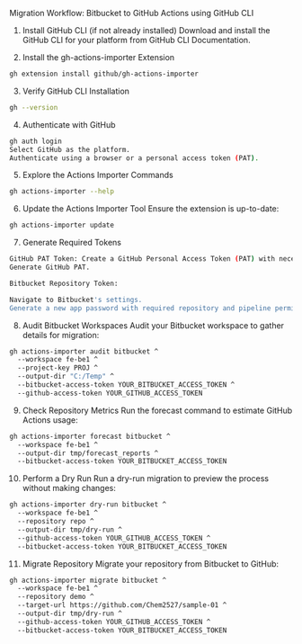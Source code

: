 Migration Workflow: Bitbucket to GitHub Actions using GitHub CLI
1. Install GitHub CLI (if not already installed)
Download and install the GitHub CLI for your platform from GitHub CLI Documentation.

2. Install the gh-actions-importer Extension
```bash
gh extension install github/gh-actions-importer
```

3. Verify GitHub CLI Installation
```bash
gh --version
```
4. Authenticate with GitHub
```bash
gh auth login
Select GitHub as the platform.
Authenticate using a browser or a personal access token (PAT).
```
5. Explore the Actions Importer Commands
```bash
gh actions-importer --help
```

6. Update the Actions Importer Tool
Ensure the extension is up-to-date:

```bash
gh actions-importer update
```

7. Generate Required Tokens
```bash
GitHub PAT Token: Create a GitHub Personal Access Token (PAT) with necessary permissions such as repo, workflow, and admin:repo_hook.
Generate GitHub PAT.

Bitbucket Repository Token:

Navigate to Bitbucket's settings.
Generate a new app password with required repository and pipeline permissions.
```

8. Audit Bitbucket Workspaces
Audit your Bitbucket workspace to gather details for migration:

```bash
gh actions-importer audit bitbucket ^
  --workspace fe-be1 ^
  --project-key PROJ ^
  --output-dir "C:/Temp" ^
  --bitbucket-access-token YOUR_BITBUCKET_ACCESS_TOKEN ^
  --github-access-token YOUR_GITHUB_ACCESS_TOKEN
```

9. Check Repository Metrics
Run the forecast command to estimate GitHub Actions usage:

```bash
gh actions-importer forecast bitbucket ^
  --workspace fe-be1 ^
  --output-dir tmp/forecast_reports ^
  --bitbucket-access-token YOUR_BITBUCKET_ACCESS_TOKEN
```
10. Perform a Dry Run
Run a dry-run migration to preview the process without making changes:

```bash
gh actions-importer dry-run bitbucket ^
  --workspace fe-be1 ^
  --repository repo ^
  --output-dir tmp/dry-run ^
  --github-access-token YOUR_GITHUB_ACCESS_TOKEN ^
  --bitbucket-access-token YOUR_BITBUCKET_ACCESS_TOKEN
```
11. Migrate Repository
Migrate your repository from Bitbucket to GitHub:

```bash
gh actions-importer migrate bitbucket ^
  --workspace fe-be1 ^
  --repository demo ^
  --target-url https://github.com/Chem2527/sample-01 ^
  --output-dir tmp/dry-run ^
  --github-access-token YOUR_GITHUB_ACCESS_TOKEN ^
  --bitbucket-access-token YOUR_BITBUCKET_ACCESS_TOKEN
```
